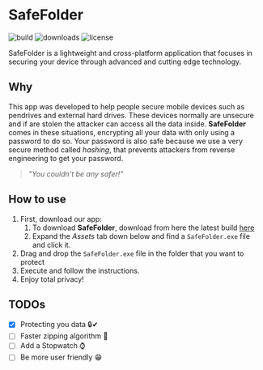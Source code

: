 # SafeFolder

![build](https://img.shields.io/github/workflow/status/Agentew04/SafeFolder/Build/main)
![downloads](https://img.shields.io/github/downloads/Agentew04/Safefolder/total)
![license](https://img.shields.io/github/license/Agentew04/SafeFolder)

SafeFolder is a lightweight and cross-platform application that focuses in securing your device through advanced and cutting edge technology.

## Why

This app was developed to help people secure mobile devices such as pendrives and external hard drives. These devices normally are unsecure and if are stolen the attacker 
can access all the data inside. **SafeFolder** comes in these situations, encrypting all your data with only using a password to do so. Your password is also safe because
we use a very secure method called _hashing_, that prevents attackers from reverse engineering to get your password.

> _"You couldn't be any safer!"_

## How to use

1. First, download our app:
    1. To download **SafeFolder**, download from here the latest build [here](github.com/Agentew04/SafeFolder/releases/latest)
    2. Expand the _Assets_ tab down below and find a `SafeFolder.exe` file and click it.
2. Drag and drop the `SafeFolder.exe` file in the folder that you want to protect
3. Execute and follow the instructions.
4. Enjoy total privacy!

## TODOs

- [x] Protecting you data 🔒✔
- [ ] Faster zipping algorithm 🏃
- [ ] Add a Stopwatch ⌚
- [ ] Be more user friendly 😁
